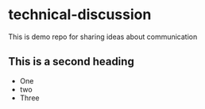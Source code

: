# technical-discussion
This is demo repo for sharing ideas about communication


## This is a second heading

* One
* two
* Three
